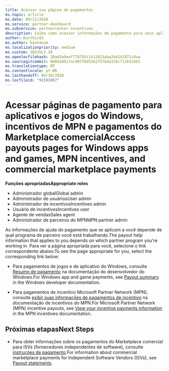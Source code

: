 ```yaml
---
title: Acessar sua página de pagamentos
ms.topic: article
ms.date: 09/11/2020
ms.service: partner-dashboard
ms.subservice: partnercenter-incentives
description: Saiba como acessar informações de pagamento para seus aplicativos e jogos do Windows, incentivos de MPN e pagamentos do Marketplace comercial para fornecedores de software independentes.
author: Karthic83
ms.author: kashanum
ms.localizationpriority: medium
ms.custom: SEOJULY.20
ms.openlocfilehash: 28ad3a9eef770793c1412623aba2bd1d1972c8aa
ms.sourcegitcommit: 0005e8917ac997f6952b2f57bda326c711b524b5
ms.translationtype: MT
ms.contentlocale: pt-BR
ms.lasthandoff: 09/30/2020
ms.locfileid: "91591067"
---
```

# <a name="access-payouts-pages-for-windows-apps-and-games-mpn-incentives-and-commercial-marketplace-payments"></a><span data-ttu-id="76c11-103">Acessar páginas de pagamento para aplicativos e jogos do Windows, incentivos de MPN e pagamentos do Marketplace comercial</span><span class="sxs-lookup"><span data-stu-id="76c11-103">Access payouts pages for Windows apps and games, MPN incentives, and commercial marketplace payments</span></span>

<span data-ttu-id="76c11-104">**Funções apropriadas**</span><span class="sxs-lookup"><span data-stu-id="76c11-104">**Appropriate roles**</span></span>

- <span data-ttu-id="76c11-105">Administrador global</span><span class="sxs-lookup"><span data-stu-id="76c11-105">Global admin</span></span>
- <span data-ttu-id="76c11-106">Administrador de usuários</span><span class="sxs-lookup"><span data-stu-id="76c11-106">User admin</span></span>
- <span data-ttu-id="76c11-107">Administrador de incentivos</span><span class="sxs-lookup"><span data-stu-id="76c11-107">Incentives admin</span></span>
- <span data-ttu-id="76c11-108">Usuário de incentivos</span><span class="sxs-lookup"><span data-stu-id="76c11-108">Incentives user</span></span>
- <span data-ttu-id="76c11-109">Agente de vendas</span><span class="sxs-lookup"><span data-stu-id="76c11-109">Sales agent</span></span>
- <span data-ttu-id="76c11-110">Administrador de parceiros do MPN</span><span class="sxs-lookup"><span data-stu-id="76c11-110">MPN partner admin</span></span>

<span data-ttu-id="76c11-111">As informações de ajuda do pagamento que se aplicam a você depende de qual programa de parceiro você está trabalhando.</span><span class="sxs-lookup"><span data-stu-id="76c11-111">The payout help information that applies to you depends on which partner program you're working in.</span></span> <span data-ttu-id="76c11-112">Para ver a página apropriada para você, selecione o link correspondente abaixo:</span><span class="sxs-lookup"><span data-stu-id="76c11-112">To see the page appropriate for you, select the corresponding link below:</span></span>

- <span data-ttu-id="76c11-113">Para pagamentos de jogos e de aplicativo do Windows, consulte [Resumo de pagamento](/windows/uwp/publish/payout-summary) na documentação do desenvolvedor do Windows.</span><span class="sxs-lookup"><span data-stu-id="76c11-113">For Windows app and game payments, see [Payout summary](/windows/uwp/publish/payout-summary) in the Windows developer documentation.</span></span>

- <span data-ttu-id="76c11-114">Para pagamentos de incentivo Microsoft Partner Network (MPN), consulte [exibir suas informações de pagamentos de incentivo](understand-incentive-payouts.md) na documentação de incentivos do MPN.</span><span class="sxs-lookup"><span data-stu-id="76c11-114">For Microsoft Partner Network (MPN) incentive payouts, see [View your incentive payments information](understand-incentive-payouts.md) in the MPN incentives documentation.</span></span>

## <a name="next-steps"></a><span data-ttu-id="76c11-115">Próximas etapas</span><span class="sxs-lookup"><span data-stu-id="76c11-115">Next Steps</span></span>

- <span data-ttu-id="76c11-116">Para obter informações sobre os pagamentos do Marketplace comercial para ISVs (fornecedores independentes de software), consulte [instruções de pagamento](payout-statement.md).</span><span class="sxs-lookup"><span data-stu-id="76c11-116">For information about commercial marketplace payments for Independent Software Vendors (ISVs), see [Payout statements](payout-statement.md).</span></span>